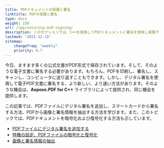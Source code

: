 ```yaml
---
title: PDFドキュメントの保護と署名 
linktitle: PDFの保護と署名
type: docs
weight: 150
url: /cpp/securing-and-signing/
description: このセクションでは、C++を使用してPDFドキュメントに署名を使用し保護する機能について説明します
lastmod: "2021-12-15"
sitemap:
    changefreq: "weekly"
    priority: 0.7
---
```


今日、ますます多くの公式文書がPDF形式で保存されています。そして、そのような電子文書に署名する必要があります。もちろん、PDFを印刷し、署名し、スキャンし、コンピュータに送り返すこともできます。しかし、デジタル署名を使用して電子PDF文書に署名する、より新しい、より速い方法があります。そのような機会は、**Aspose.PDF for C++** ライブラリによって提供され、同じ機会を提供します。

この記事では、PDFファイルにデジタル署名を追加し、スマートカードから署名する方法、PDFから画像と署名情報を抽出する方法を学びます。また、このトピックでは、PDFドキュメントを暗号化および復号化する方法も示しています。

- [PDFファイルにデジタル署名を追加する](/pdf/cpp/digitally-sign-pdf-file/)
- [特権の設定、PDFファイルの暗号化と復号化](/pdf/cpp/set-privileges-encrypt-and-decrypt-pdf-file/)
- [画像と署名情報の抽出](/pdf/cpp/extract-image-and-signature-information/)